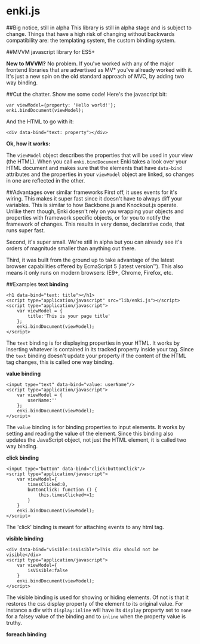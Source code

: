 enki.js
=======

##Big notice, still in alpha
This library is still in alpha stage and is subject to change. Things that have a high risk of changing without
backwards compatibility are: the templating system, the custom binding system.

##MVVM javascript library for ES5+

**New to MVVM?** No problem. If you've worked with any of the major frontend libraries that are advertised as MV* you've
allready worked with it. It's just a new spin on the old standard approach of MVC, by adding two way binding.

##Cut the chatter. Show me some code!
Here's the javascript bit:

    var viewModel={property: 'Hello world!'};
    enki.bindDocument(viewModel);
    
And the HTML to go with it:

    <div data-bind="text: property"></div>
    
**Ok, how it works:**

The `viewModel` object describes the properties that will be used in your view (the HTML). When you call
`enki.bindDocument` Enki takes a look over your HTML document and makes sure that the elements that have `data-bind`
attributes and the properties in your `viewModel` object are linked, so changes in one are reflected in the other.

##Advantages over similar frameworks
First off, it uses events for it's wiring. This makes it super fast since it doesn't have to always diff your variables.
This is similar to how Backbone.js and Knockout.js operate. Unlike them though, Enki doesn't rely on you wrapping
your objects and properties with framework specific objects, or for you to notify the framework of changes. This results
in very dense, declarative code, that runs super fast.

Second, it's super small. We're still in alpha but you can already see it's orders of magnitude smaller than anything
out there.

Third, it was built from the ground up to take advantage of the latest browser capabilities offered by EcmaScript 5
(latest version&trade;). This also means it only runs on modern browsers: IE9+, Chrome, Firefox, etc.

##Examples
**text binding**

    <h1 data-bind="text: title"></h1>
    <script type="application/javascript" src="lib/enki.js"></script>
    <script type="application/javascript">
        var viewModel = {
            title:'This is your page title'
        };
        enki.bindDocument(viewModel);
    </script>

The `text` binding is for displaying properties in your HTML. It works by inserting whatever is contained in its tracked
property inside your tag. Since the `text` binding doesn't update your property if the content of the HTML tag changes,
this is called one way binding.

**value binding**

    <input type="text" data-bind="value: userName"/>
    <script type="application/javascript">
        var viewModel = {
            userName:''
        };
        enki.bindDocument(viewModel);
    </script>

The `value` binding is for binding properties to input elements. It works by setting and reading the value of the
element. Since this binding also updates the JavaScript object, not just the HTML element, it is called two way binding.

**click binding**

    <input type="button" data-bind="click:buttonClick"/>
    <script type="application/javascript">
        var viewModel={
            timesClicked:0,
            buttonClick: function () {
                this.timesClicked+=1;
            }
        }
        enki.bindDocument(viewModel);
    </script>

The 'click' binding is meant for attaching events to any html tag.

**visible binding**

    <div data-bind="visible:isVisible">This div should not be visible</div>
    <script type="application/javascript">
        var viewModel={
            isVisible:false
        }
        enki.bindDocument(viewModel);
    </script>

The visible binding is used for showing or hiding elements. Of not is that it restores the css display property of the
element to its original value. For instance a div with `display:inline` will have its `display` property set to `none`
for a falsey value of the binding and to `inline` when the property value is truthy.

**foreach binding**

